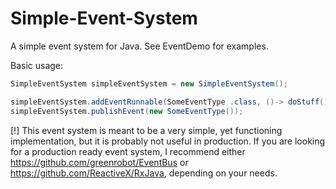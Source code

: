 # Simple-Event-System

A simple event system for Java. See EventDemo for examples.

Basic usage:

```java
SimpleEventSystem simpleEventSystem = new SimpleEventSystem();

simpleEventSystem.addEventRunnable(SomeEventType .class, ()-> doStuff());
simpleEventSystem.publishEvent(new SomeEventType());
```

[!] This event system is meant to be a very simple, yet functioning implementation, but it is probably not useful in
production. If you are looking for a production ready event system, I recommend
either https://github.com/greenrobot/EventBus or https://github.com/ReactiveX/RxJava, depending on your needs.
